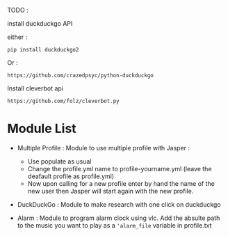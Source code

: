 TODO :

install duckduckgo API

either : 

    pip install duckduckgo2
    
Or : 

	https://github.com/crazedpsyc/python-duckduckgo
	
Install cleverbot api

	https://github.com/folz/cleverbot.py
	
Module List
===========

+ Multiple Profile : Module to use multiple profile with Jasper : 
  + Use populate as usual
  + Change the profile.yml name to profile-yourname.yml (leave the deafault profile as profile.yml)
  + Now upon calling for a new profile enter by hand the name of the new user then Jasper will start again with the new profile.

+ DuckDuckGo : Module to make research with one click on duckduckgo

+ Alarm : Module to program alarm clock using vlc. Add the absulte path to the music you want to play as a `'alarm_file` variable in profile.txt
